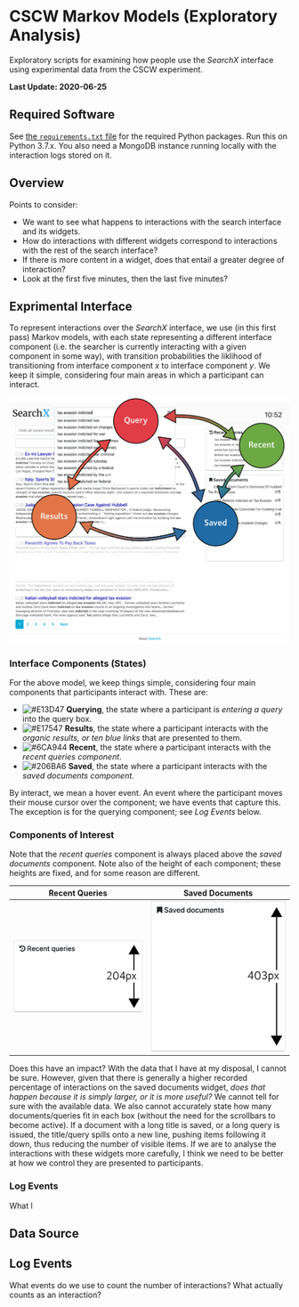 # CSCW Markov Models (Exploratory Analysis)
Exploratory scripts for examining how people use the *SearchX* interface using experimental data from the CSCW experiment.

**Last Update: 2020-06-25**

## Required Software
See [the `requirements.txt` file](https://github.com/maxwelld90/modelling/blob/master/exploratory/cscw-markov/requirements.txt) for the required Python packages. Run this on Python 3.7.x. You also need a MongoDB instance running locally with the interaction logs stored on it.

## Overview
Points to consider:

* We want to see what happens to interactions with the search interface and its widgets.
* How do interactions with different widgets correspond to interactions with the rest of the search interface?
* If there is more content in a widget, does that entail a greater degree of interaction?
* Look at the first five minutes, then the last five minutes?

## Exprimental Interface
To represent interactions over the *SearchX* interface, we use (in this first pass) Markov models, with each state representing a different interface component (i.e. the searcher is currently interacting with a given component in some way), with transition probabilities the liklihood of transitioning from interface component *x* to interface component *y*. We keep it simple, considering four main areas in which a participant can interact.

![Interface components](interface.png)

### Interface Components (States)
For the above model, we keep things simple, considering four main components that participants interact with. These are:

* ![#E13D47](https://via.placeholder.com/15/E13D47/000000?text=+) **Querying**, the state where a participant is *entering a query* into the query box.
* ![#E17547](https://via.placeholder.com/15/E17547/000000?text=+) **Results**, the state where a participant interacts with the *organic results, or ten blue links* that are presented to them.
* ![#6CA944](https://via.placeholder.com/15/6CA944/000000?text=+) **Recent**, the state where a participant interacts with the *recent queries component*.
* ![#206BA6](https://via.placeholder.com/15/206BA6/000000?text=+) **Saved**, the state where a participant interacts with the *saved documents component*.

By interact, we mean a hover event. An event where the participant moves their mouse cursor over the component; we have events that capture this. The exception is for the querying component; see *Log Events* below.

### Components of Interest
Note that the *recent queries* component is always placed above the *saved documents* component. Note also of the height of each component; these heights are fixed, and for some reason are different.

Recent Queries             | Saved Documents
:-------------------------:|:-------------------------:
![](interface-queries.png) | ![](interface-saved.png)

Does this have an impact? With the data that I have at my disposal, I cannot be sure. However, given that there is generally a higher recorded percentage of interactions on the saved documents widget, *does that happen because it is simply larger, or it is more useful?* We cannot tell for sure with the available data. We also cannot accurately state how many documents/queries fit in each box (without the need for the scrollbars to become active). If a document with a long title is saved, or a long query is issued, the title/query spills onto a new line, pushing items following it down, thus reducing the number of visible items. If we are to analyse the interactions with these widgets more carefully, I think we need to be better at how we control they are presented to participants.

### Log Events
What l


## Data Source

## Log Events
What events do we use to count the number of interactions? What actually counts as an interaction?


